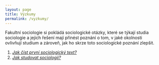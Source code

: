 ```yaml
---
layout: page
title: Výzkumy
permalink: /vyzkumy/
---
```


Fakultní sociologie si pokládá sociologické otázky, které se týkají studia sociologie a jejich řešení mají přinést poznání o tom, v jaké okolnosti ovlivňují studium a zároveň, jak ho skrze toto sociologické poznání zlepšit.

1. [*Jak číst první sociologický text?*](http://fakultnisociologie.cz/vyzkum/2018/07/02/jak-cist-sociologii.html)
2. [*Jak studovat sociologii?*](http://fakultnisociologie.cz/organizace/2018/05/06/bluepaper-fs.html)

